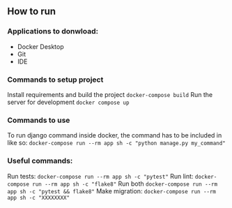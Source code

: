 ## How to run
### Applications to donwload:
- Docker Desktop
- Git
- IDE

### Commands to setup project
Install requirements and build the project
```docker-compose build```
Run the server for development
```docker compose up```

### Commands to use
To run django command inside docker, the command has to be included in like so:
```docker-compose run --rm app sh -c "python manage.py my_command"```

### Useful commands:
Run tests:
```docker-compose run --rm app sh -c "pytest"```
Run lint:
```docker-compose run --rm app sh -c "flake8"```
Run both
```docker-compose run --rm app sh -c "pytest && flake8"```
Make migration:
```docker-compose run --rm app sh -c "XXXXXXXX"```
